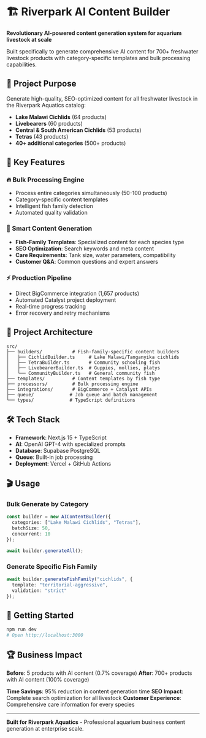 # 🏗️ Riverpark AI Content Builder

**Revolutionary AI-powered content generation system for aquarium livestock at scale**

Built specifically to generate comprehensive AI content for 700+ freshwater livestock products with category-specific templates and bulk processing capabilities.

## 🎯 Project Purpose

Generate high-quality, SEO-optimized content for all freshwater livestock in the Riverpark Aquatics catalog:
- **Lake Malawi Cichlids** (64 products)
- **Livebearers** (60 products)
- **Central & South American Cichlids** (53 products)
- **Tetras** (43 products)
- **40+ additional categories** (500+ products)

## 🚀 Key Features

### **🔥 Bulk Processing Engine**
- Process entire categories simultaneously (50-100 products)
- Category-specific content templates
- Intelligent fish family detection
- Automated quality validation

### **🧠 Smart Content Generation**
- **Fish-Family Templates**: Specialized content for each species type
- **SEO Optimization**: Search keywords and meta content
- **Care Requirements**: Tank size, water parameters, compatibility
- **Customer Q&A**: Common questions and expert answers

### **⚡ Production Pipeline**
- Direct BigCommerce integration (1,657 products)
- Automated Catalyst project deployment
- Real-time progress tracking
- Error recovery and retry mechanisms

## 📁 Project Architecture

```
src/
├── builders/           # Fish-family-specific content builders
│   ├── CichlidBuilder.ts     # Lake Malawi/Tanganyika cichlids
│   ├── TetraBuilder.ts       # Community schooling fish
│   ├── LivebearerBuilder.ts  # Guppies, mollies, platys
│   └── CommunityBuilder.ts   # General community fish
├── templates/          # Content templates by fish type
├── processors/         # Bulk processing engine
├── integrations/       # BigCommerce + Catalyst APIs
├── queue/             # Job queue and batch management
└── types/             # TypeScript definitions
```

## 🛠️ Tech Stack

- **Framework**: Next.js 15 + TypeScript
- **AI**: OpenAI GPT-4 with specialized prompts
- **Database**: Supabase PostgreSQL
- **Queue**: Built-in job processing
- **Deployment**: Vercel + GitHub Actions

## 🎬 Usage

### Bulk Generate by Category
```typescript
const builder = new AIContentBuilder({
  categories: ["Lake Malawi Cichlids", "Tetras"],
  batchSize: 50,
  concurrent: 10
});

await builder.generateAll();
```

### Generate Specific Fish Family
```typescript
await builder.generateFishFamily("cichlids", {
  template: "territorial-aggressive",
  validation: "strict"
});
```

## 🚀 Getting Started

```bash
npm run dev
# Open http://localhost:3000
```

## 🏆 Business Impact

**Before**: 5 products with AI content (0.7% coverage)
**After**: 700+ products with AI content (100% coverage)

**Time Savings**: 95% reduction in content generation time
**SEO Impact**: Complete search optimization for all livestock
**Customer Experience**: Comprehensive care information for every species

---

**Built for Riverpark Aquatics** - Professional aquarium business content generation at enterprise scale.
